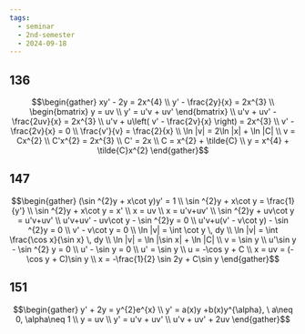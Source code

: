```yaml
---
tags:
  - seminar
  - 2nd-semester
  - 2024-09-18
---
```


## 136

$$\begin{gather}
xy' - 2y = 2x^{4} \\
y' - \frac{2y}{x} = 2x^{3} \\
\begin{bmatrix}
y = uv \\
y' = u'v + uv'
\end{bmatrix} \\
u'v + uv' - \frac{2uv}{x} = 2x^{3} \\
u'v + u\left(  v' - \frac{2v}{x} \right) = 2x^{3} \\
v' - \frac{2v}{x} = 0 \\
\frac{v'}{v} = \frac{2}{x} \\
\ln |v| = 2\ln |x| + \ln |C| \\
v = Cx^{2} \\
C'x^{2} = 2x^{3} \\
C' = 2x \\
C = x^{2} + \tilde{C} \\
y = x^{4} + \tilde{C}x^{2}
\end{gather}$$

## 147

$$\begin{gather}
(\sin ^{2}y + x\cot y)y' = 1 \\
\sin ^{2}y + x\cot y = \frac{1}{y'} \\
\sin ^{2}y + x\cot y = x' \\
x = uv \\
x = u'v+uv' \\
\sin ^{2}y + uv\cot y = u'v+uv' \\
u'v+uv' - uv\cot y - \sin ^{2}y = 0 \\
u'v+u(v' - v\cot y) - \sin ^{2}y = 0 \\
v' - v\cot y = 0 \\
\ln |v| = \int \cot y \, dy \\
\ln |v| = \int \frac{\cos x}{\sin x} \, dy \\
\ln |v| = \ln |\sin x| + \ln |C| \\
v = \sin y \\
u'\sin y - \sin ^{2} y = 0 \\
u' - \sin y = 0 \\
u' = \sin y \\
u = -\cos y + C \\
x = uv = (-\cos y + C)\sin y \\
x = -\frac{1}{2} \sin 2y + C\sin y
\end{gather}$$

## 151

$$\begin{gather}
y' + 2y = y^{2}e^{x} \\
y' = a(x)y +b(x)y^{\alpha}, \ a\neq 0, \alpha\neq 1 \\
y = uv \\
y' = u'v + uv' \\
u'v + uv' + 2uv 
\end{gather}$$